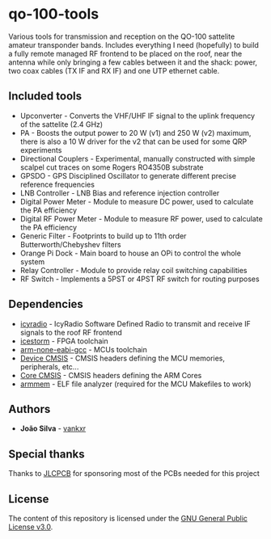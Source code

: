 # qo-100-tools
Various tools for transmission and reception on the QO-100 sattelite amateur transponder bands. Includes everything I need (hopefully) to build a fully remote managed RF frontend to be placed on the roof, near the antenna while only bringing a few cables between it and the shack: power, two coax cables (TX IF and RX IF) and one UTP ethernet cable.

## Included tools
 - Upconverter - Converts the VHF/UHF IF signal to the uplink frequency of the sattelite (2.4 GHz)
 - PA - Boosts the output power to 20 W (v1) and 250 W (v2) maximum, there is also a 10 W driver for the v2 that can be used for some QRP experiments
 - Directional Couplers - Experimental, manually constructed with simple scalpel cut traces on some Rogers RO4350B substrate
 - GPSDO - GPS Disciplined Oscillator to generate different precise reference frequencies
 - LNB Controller - LNB Bias and reference injection controller
 - Digital Power Meter - Module to measure DC power, used to calculate the PA efficiency
 - Digital RF Power Meter - Module to measure RF power, used to calculate the PA efficiency
 - Generic Filter - Footprints to build up to 11th order Butterworth/Chebyshev filters
 - Orange Pi Dock - Main board to house an OPi to control the whole system
 - Relay Controller - Module to provide relay coil switching capabilities
 - RF Switch - Implements a 5PST or 4PST RF switch for routing purposes

## Dependencies
 - [icyradio](https://github.com/vankxr/icyradio/tree/qo100) - IcyRadio Software Defined Radio to transmit and receive IF signals to the roof RF frontend
 - [icestorm](https://github.com/cliffordwolf/icestorm) - FPGA toolchain
 - [arm-none-eabi-gcc](https://developer.arm.com/tools-and-software/open-source-software/developer-tools/gnu-toolchain/gnu-rm/downloads) - MCUs toolchain
 - [Device CMSIS](https://www.keil.com/dd2/) - CMSIS headers defining the MCU memories, peripherals, etc...
 - [Core CMSIS](https://github.com/ARM-software/CMSIS_5) - CMSIS headers defining the ARM Cores
 - [armmem](https://github.com/vankxr/armmem) - ELF file analyzer (required for the MCU Makefiles to work)

## Authors

* **João Silva** - [vankxr](https://github.com/vankxr)

## Special thanks

Thanks to [JLCPCB](https://jlcpcb.com) for sponsoring most of the PCBs needed for this project

## License

The content of this repository is licensed under the [GNU General Public License v3.0](LICENSE).
